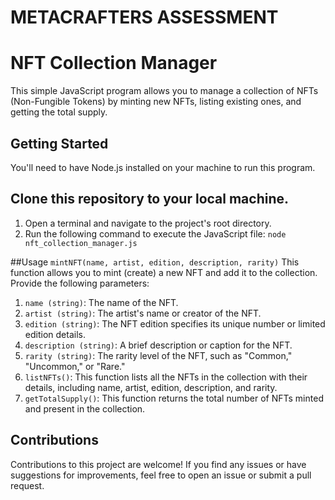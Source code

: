 # METACRAFTERS ASSESSMENT

# NFT Collection Manager
This simple JavaScript program allows you to manage a collection of NFTs (Non-Fungible Tokens) by minting new NFTs, listing existing ones, and getting the total supply.

## Getting Started
You'll need to have Node.js installed on your machine to run this program.

## Clone this repository to your local machine.
1.	Open a terminal and navigate to the project's root directory.
2.	Run the following command to execute the JavaScript file:
`node nft_collection_manager.js`

##Usage
`mintNFT(name, artist, edition, description, rarity)`
This function allows you to mint (create) a new NFT and add it to the collection. Provide the following parameters:
1.	`name (string)`: The name of the NFT.
2.	`artist (string)`: The artist's name or creator of the NFT.
3.	`edition (string)`: The NFT edition specifies its unique number or limited edition details.
4.	`description (string)`: A brief description or caption for the NFT.
5.	`rarity (string)`: The rarity level of the NFT, such as "Common," "Uncommon," or "Rare."
6.	`listNFTs()`: This function lists all the NFTs in the collection with their details, including name, artist, edition, description, and rarity.
7.	`getTotalSupply()`: This function returns the total number of NFTs minted and present in the collection.

## Contributions
Contributions to this project are welcome! If you find any issues or have suggestions for improvements, feel free to open an issue or submit a pull request.




